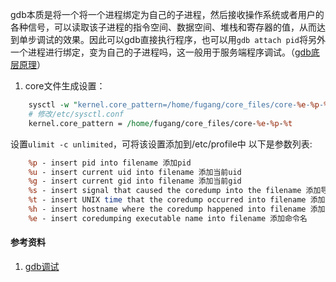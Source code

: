 gdb本质是将一个将一个进程绑定为自己的子进程，然后接收操作系统或者用户的各种信号，可以读取该子进程的指令空间、数据空间、堆栈和寄存器的值，从而达到单步调试的效果。因此可以gdb直接执行程序，也可以用`gdb attach pid`将另外一个进程进行绑定，变为自己的子进程吗，这一般用于服务端程序调试。（[gdb底层原理](https://zhuanlan.zhihu.com/p/336922639 "gdb底层原理")）

1. core文件生成设置：
```perl
	sysctl -w "kernel.core_pattern=/home/fugang/core_files/core-%e-%p-%t" >/dev/null  
	# 修改/etc/sysctl.conf
	kernel.core_pattern = /home/fugang/core_files/core-%e-%p-%t
```
设置`ulimit -c unlimited`，可将该设置添加到/etc/profile中
以下是参数列表:
```perl
    %p - insert pid into filename 添加pid
    %u - insert current uid into filename 添加当前uid
    %g - insert current gid into filename 添加当前gid
    %s - insert signal that caused the coredump into the filename 添加导致产生core的信号
    %t - insert UNIX time that the coredump occurred into filename 添加core文件生成时的unix时间
    %h - insert hostname where the coredump happened into filename 添加主机名
    %e - insert coredumping executable name into filename 添加命令名
```

#### 参考资料
1. [gdb调试](https://www.cnblogs.com/arnoldlu/p/9633254.html#core_gdb)